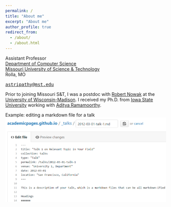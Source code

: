 ```yaml
---
permalink: /
title: "About me"
excerpt: "About me"
author_profile: true
redirect_from: 
  - /about/
  - /about.html
---
```


Assistant Professor  
[Department of Computer Science](https://cs.mst.edu)  
[Missouri University of Science & Technology](https://mst.edu)  
Rolla, MO

<kbd> astripathy@mst.edu </kbd>

Prior to joining Missouri S&T, I was a postdoc with [Robert Nowak](https://nowak.ece.wisc.edu/) at the [University of Wisconsin-Madison](http://www.wisc.edu). I received my Ph.D. from [Iowa State University](http://www.iastate.edu) working with [Aditya Ramamoorthy](http://www.ece.iastate.edu/adityar/).


<!-- Getting started
======
1. Register a GitHub account if you don't have one and confirm your e-mail (required!)
1. Fork [this repository](https://github.com/academicpages/academicpages.github.io) by clicking the "fork" button in the top right. 
1. Go to the repository's settings (rightmost item in the tabs that start with "Code", should be below "Unwatch"). Rename the repository "[your GitHub username].github.io", which will also be your website's URL.
1. Set site-wide configuration and create content & metadata (see below -- also see [this set of diffs](http://archive.is/3TPas) showing what files were changed to set up [an example site](https://getorg-testacct.github.io) for a user with the username "getorg-testacct")
1. Upload any files (like PDFs, .zip files, etc.) to the files/ directory. They will appear at https://[your GitHub username].github.io/files/example.pdf.  
1. Check status by going to the repository settings, in the "GitHub pages" section

Site-wide configuration
------
The main configuration file for the site is in the base directory in [_config.yml](https://github.com/academicpages/academicpages.github.io/blob/master/_config.yml), which defines the content in the sidebars and other site-wide features. You will need to replace the default variables with ones about yourself and your site's github repository. The configuration file for the top menu is in [_data/navigation.yml](https://github.com/academicpages/academicpages.github.io/blob/master/_data/navigation.yml). For example, if you don't have a portfolio or blog posts, you can remove those items from that navigation.yml file to remove them from the header.  -->

Example: editing a markdown file for a talk
![Editing a markdown file for a talk](/images/editing-talk.png)
